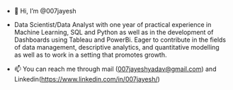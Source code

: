 - 👋 Hi, I’m @007jayesh
- Data Scientist/Data Analyst with one year of practical experience in Machine Learning, SQL and Python as well as in the development of Dashboards using Tableau and PowerBi. Eager to contribute in the fields of data management, descriptive analytics, and quantitative modelling as well as to work in a setting that promotes growth.

- 📫 You can reach me through mail (007jayeshyadav@gmail.com) and Linkedin(https://www.linkedin.com/in/007jayesh/)

<!---
007jayesh/007jayesh is a ✨ special ✨ repository because its `README.md` (this file) appears on your GitHub profile.
You can click the Preview link to take a look at your changes.
--->
